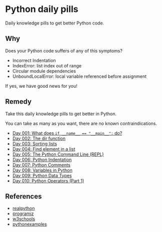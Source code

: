 # Python daily pills

Daily knowledge pills to get better Python code.

## Why

Does your Python code suffers of any of this symptoms?

- Incorrect Indentation
- IndexError: list index out of range
- Circular module dependencies
- UnboundLocalError: local variable referenced before assignment

If yes, we have good news for you!

## Remedy

Take this daily knowledge pills to get better in Python.

You can take as many as you want, there are no known contraindications.

- [Day 001: What does `if __name__ == "__main__":` do?](./pills/day-001)
- [Day 002: The dir function](./pills/day-002)
- [Day 003: Sorting lists](./pills/day-003)
- [Day 004: Find element in a list](./pills/day-004)
- [Day 005: The Python Command Line (REPL)](./pills/day-005)
- [Day 006: Python Indentation](./pills/day-006)
- [Day 007: Python Comments](./pills/day-007)
- [Day 008: Variables in Python](./pills/day-008)
- [Day 009: Python Data Types](./pills/day-009)
- [Day 010: Python Operators (Part 1)](./pills/day-010)

## References

- [realpython](https://realpython.com)
- [programiz](https://www.programiz.com/python-programming)
- [w3schools](https://www.w3schools.com/python)
- [pythonexamples](https://pythonexamples.org)
